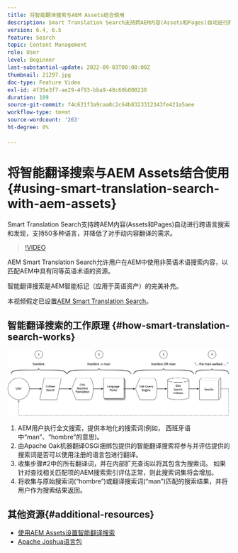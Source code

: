 ```yaml
---
title: 将智能翻译搜索与AEM Assets结合使用
description: Smart Translation Search支持跨AEM内容(Assets和Pages)自动进行跨语言搜索和发现，支持50多种语言，并降低了对手动内容翻译的需求。
version: 6.4, 6.5
feature: Search
topic: Content Management
role: User
level: Beginner
last-substantial-update: 2022-09-03T00:00:00Z
thumbnail: 21297.jpg
doc-type: Feature Video
exl-id: 4f35e3f7-ae29-4f93-bba9-48c60b800238
duration: 189
source-git-commit: f4c621f3a9caa8c2c64b8323312343fe421a5aee
workflow-type: tm+mt
source-wordcount: '263'
ht-degree: 0%

---
```


# 将智能翻译搜索与AEM Assets结合使用{#using-smart-translation-search-with-aem-assets}

Smart Translation Search支持跨AEM内容(Assets和Pages)自动进行跨语言搜索和发现，支持50多种语言，并降低了对手动内容翻译的需求。

>[!VIDEO](https://video.tv.adobe.com/v/21297?quality=12&learn=on)

AEM Smart Translation Search允许用户在AEM中使用非英语术语搜索内容，以匹配AEM中具有同等英语术语的资源。

智能翻译搜索是AEM智能标记（应用于英语资产）的完美补充。

本视频假定已设置[AEM Smart Translation Search](smart-translation-search-technical-video-setup.md)。

## 智能翻译搜索的工作原理 {#how-smart-translation-search-works}

![智能翻译搜索流程图](assets/smart-translation-search-flow.png)

1. AEM用户执行全文搜索，提供本地化的搜索词(例如， 西班牙语中“man”、“hombre”的意思)。
2. 由Apache Oak机器翻译OSGi捆绑包提供的智能翻译搜索将参与并评估提供的搜索词是否可以使用注册的语言包进行翻译。
3. 收集步骤#2中的所有翻译词，并在内部扩充查询以将其包含为搜索词。 如果针对查找相关匹配项的AEM搜索索引评估正常，则此搜索词集将会增加。
4. 将收集与原始搜索词(“hombre”)或翻译搜索词(“man”)匹配的搜索结果，并将用户作为搜索结果返回。

## 其他资源{#additional-resources}

* [使用AEM Assets设置智能翻译搜索](smart-translation-search-technical-video-setup.md)
* [Apache Joshua语言包](https://cwiki.apache.org/confluence/display/JOSHUA/Language+Packs)
